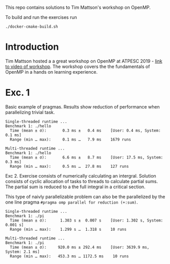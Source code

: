 This repo contains solutions to Tim Mattson's workshop on OpenMP.

To build and run the exercises run

```
./docker-cmake-build.sh
``` 

# Introduction
Tim Mattson hosted a a great workshop on OpenMP at ATPESC 2019 - [link to video of workshop](https://www.youtube.com/watch?v=I2EaVMjZRRY).
The workshop covers the the fundamentals of OpenMP in a hands on learning experience.

# Exc. 1
Basic example of pragmas. Results show reduction of performance when
parallelizing trivial task.

```
Single-threaded runtime ...
Benchmark 1: ./hello
  Time (mean ± σ):       0.3 ms ±   0.4 ms    [User: 0.4 ms, System: 0.1 ms]
  Range (min … max):     0.1 ms …   7.9 ms    1679 runs
 
Multi-threaded runtime ...
Benchmark 1: ./hello
  Time (mean ± σ):       6.6 ms ±   8.7 ms    [User: 17.5 ms, System: 0.3 ms]
  Range (min … max):     0.5 ms …  27.8 ms    127 runs
```

Exc 2.
Exercise consists of numerically calculating an intergral. Solution consists of
cyclic allocation of tasks to threads to calculate partial sums. The partial
sum is reduced to a the full integral in a critical section.

This type of naivly parallelizable problem can also be the parallelized by the
one line pragma `#pragma omp parallel for reduction (+:sum)`.

```
Single-threaded runtime ...
Benchmark 1: ./pi
  Time (mean ± σ):      1.303 s ±  0.007 s    [User: 1.302 s, System: 0.001 s]
  Range (min … max):    1.299 s …  1.318 s    10 runs
 
Multi-threaded runtime ...
Benchmark 1: ./pi
  Time (mean ± σ):     920.0 ms ± 292.4 ms    [User: 3639.9 ms, System: 2.1 ms]
  Range (min … max):   453.3 ms … 1172.5 ms    10 runs
```

